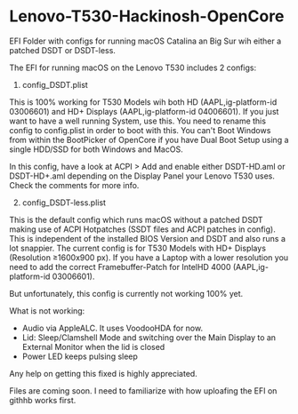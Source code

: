 # Lenovo-T530-Hackinosh-OpenCore
EFI Folder with configs for running macOS Catalina an Big Sur wih either a patched DSDT or DSDT-less.

The EFI for running macOS on the Lenovo T530 includes 2 configs:

1. config_DSDT.plist

This is 100% working for T530 Models wih both HD (AAPL,ig-platform-id 03006601) and HD+ Displays (AAPL,ig-platform-id 04006601). If you just want to have
a well running System, use this. You need to rename this config to config.plist in order to boot with this. You can't Boot Windows from within the BootPicker 
of OpenCore if you have Dual Boot Setup using a single HDD/SSD for both Windows and MacOS.

In this config, have a look at ACPI > Add and enable either DSDT-HD.aml or DSDT-HD+.aml depending on the Display Panel your Lenovo T530 uses. Check the comments
for more info. 

2. config_DSDT-less.plist

This is the default config which runs macOS without a patched DSDT making use of ACPI Hotpatches (SSDT files and ACPI patches in config). This is independent 
of the installed BIOS Version and DSDT and also runs a lot snappier. The current config is for T530 Models with HD+ Displays (Resolution ≥1600x900 px). If you have a Laptop with a lower resolution you need to add the correct Framebuffer-Patch for IntelHD 4000 (AAPL,ig-platform-id 03006601).

But unfortunately, this config is currently not working 100% yet. 

What is not working:
- Audio via AppleALC. It uses VoodooHDA for now.
- Lid: Sleep/Clamshell Mode and switching over the Main Display to an External Monitor when the lid is closed
- Power LED keeps pulsing sleep

Any help on getting this fixed is highly appreciated.

Files are coming soon. I need to familiarize with how uploafing the EFI on githhb works first.
